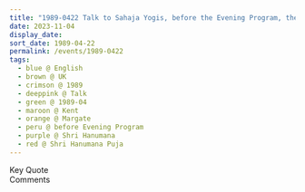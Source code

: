 ```yaml
---
title: "1989-0422 Talk to Sahaja Yogis, before the Evening Program, the day before Śhrī Hanumāna Pūjā, Cliftonville, Margate (123 kms ESE of London), Kent, UK"
date: 2023-11-04
display_date: 
sort_date: 1989-04-22
permalink: /events/1989-0422
tags:
  - blue @ English
  - brown @ UK
  - crimson @ 1989
  - deeppink @ Talk
  - green @ 1989-04
  - maroon @ Kent
  - orange @ Margate
  - peru @ before Evening Program
  - purple @ Shri Hanumana
  - red @ Shri Hanumana Puja
---
```


<wave-list>
  <list-title color="green" width="75">Key Quote</list-title>
  <list-item color="BlanchedAlmond"  width="200"></list-item>
  <list-item color="Lavender"></list-item>
  <list-item color="BlanchedAlmond"></list-item>
</wave-list>

<br>

<wave-list>
  <list-title color="green" width="75">Comments</list-title>
  <list-item color="BlanchedAlmond"  width="200"></list-item>
  <list-item color="Lavender"></list-item>
  <list-item color="BlanchedAlmond"></list-item>
</wave-list>